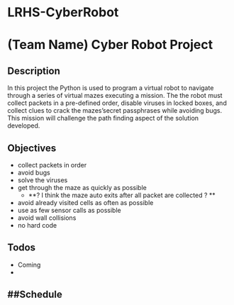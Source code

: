 # LRHS-CyberRobot

# (Team Name) Cyber Robot Project

## Description
In this project the Python is used to program a virtual robot to navigate through a series of virtual mazes executing a mission. The the robot must collect packets in a pre-defined order, disable viruses in locked boxes, and collect clues to crack the mazes’secret passphrases while avoiding bugs. This mission will challenge the path finding aspect of the solution developed. 


## Objectives
- collect packets in order
- avoid bugs
- solve the viruses
- get through the maze as quickly as possible
    - **? I think the maze auto exits after all packet are collected ? **
- avoid already visited cells as often as possible
- use as few sensor calls as possible
- avoid wall collisions
- no hard code

## Todos
 -  Coming
 - 

##Schedule
 - 
